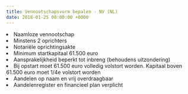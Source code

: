 ```yaml
---
title: Vennootschapsvorm bepalen - NV (NL)
date: 2018-01-25 00:00:00 +0000
---
```

<li>Naamloze vennootschap</li> 

<li>Minstens 2 oprichters</li>

<li> Notariële oprichtingsakte</li>

 <li>Minimum startkapitaal 61.500 euro</li> 

<li>Aansprakelijkheid beperkt tot inbreng (behoudens uitzondering)</li> 

<li>Bij opstart moet 61.500 euro volledig volstort worden. Kapitaal boven 61.500 euro moet 1/4e volstort worden</li> 

<li>Aandelen op naam en vrij overdraagbaar</li>

<li>Aandelenregister en financieel plan verplicht</li>